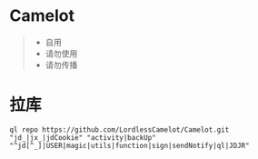 # Camelot
> * 自用  
> * 请勿使用  
> * 请勿传播

# **拉库**
 ```
 ql repo https://github.com/LordlessCamelot/Camelot.git "jd_|jx_|jdCookie" "activity|backUp" "^jd[^_]|USER|magic|utils|function|sign|sendNotify|ql|JDJR"
 ```
